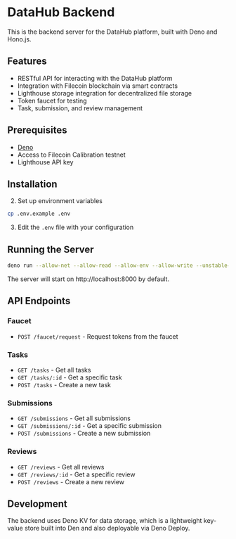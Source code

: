 # DataHub Backend

This is the backend server for the DataHub platform, built with Deno and Hono.js.

## Features

- RESTful API for interacting with the DataHub platform
- Integration with Filecoin blockchain via smart contracts
- Lighthouse storage integration for decentralized file storage
- Token faucet for testing
- Task, submission, and review management

## Prerequisites

- [Deno](https://deno.land/)
- Access to Filecoin Calibration testnet
- Lighthouse API key

## Installation

2. Set up environment variables
```bash
cp .env.example .env
```

3. Edit the `.env` file with your configuration

## Running the Server

```bash
deno run --allow-net --allow-read --allow-env --allow-write --unstable-kv main.ts
```

The server will start on http://localhost:8000 by default.

## API Endpoints

### Faucet
- `POST /faucet/request` - Request tokens from the faucet

### Tasks
- `GET /tasks` - Get all tasks
- `GET /tasks/:id` - Get a specific task
- `POST /tasks` - Create a new task

### Submissions
- `GET /submissions` - Get all submissions
- `GET /submissions/:id` - Get a specific submission
- `POST /submissions` - Create a new submission

### Reviews
- `GET /reviews` - Get all reviews
- `GET /reviews/:id` - Get a specific review
- `POST /reviews` - Create a new review

## Development

The backend uses Deno KV for data storage, which is a lightweight key-value store built into Den and also deployable via Deno Deploy.

